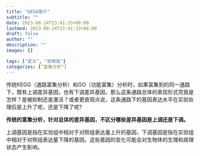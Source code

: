 ```yaml
---
title: "GESA简介"
subtitle: ""
date: 2023-08-24T23:41:33+08:00
lastmod: 2023-08-24T23:41:33+08:00
draft: false
author: ""
description: ""
images: []

tags: ["定义", "初体验"]
categories: [“富集分析"]
---
```


传统KEGG（通路富集分析）和GO（功能富集）分析时，如果富集到的同一通路下，既有上调差异基因，也有下调差异基因，那么这条通路总体的表现形式究竟是怎样？是被抑制还是激活？或者更直观点说，这条通路下的基因表达水平在实验处理后是上升了呢，还是下降了呢?

**传统的富集分析，针对总体的差异基因，不区分哪些差异基因是上调还是下调。**



上调基因是指在实验组中相对于对照组表达量上升的基因，下调基因是指在实验组中相对于对照组表达量下降的基因。这些基因的变化可能会对生物体的生理和病理状态产生影响。
